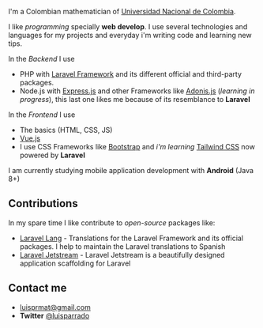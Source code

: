 I'm a Colombian mathematician of [Universidad Nacional de Colombia](https://unal.edu.co).

I like *programming* specially **web develop**. I use several technologies and languages for my projects and everyday i'm writing code and learning new tips.

In the *Backend* I use

- PHP with [Laravel Framework](https://laravel.com/) and its different official and third-party packages.
- Node.js with [Express.js](https://expressjs.com/) and other Frameworks like [Adonis.js](https://adonisjs.com/) (*learning in progress*), this last one likes me because of its resemblance to **Laravel**

In the *Frontend* I use

- The basics (HTML, CSS, JS)
- [Vue.js](https://vuejs.org/)
- I use CSS Frameworks like [Bootstrap](https://getbootstrap.com/) and *i'm learning* [Tailwind CSS](https://tailwindcss.com/) now powered by **Laravel**

I am currently studying mobile application development with **Android** (Java 8+)


## Contributions
In my spare time I like contribute to *open-source* packages like:
- [Laravel Lang](https://github.com/Laravel-Lang/lang) - Translations for the Laravel Framework and its official packages. I help to maintain the Laravel translations to Spanish
- [Laravel Jetstream](https://github.com/laravel/jetstream) - Laravel Jetstream is a beautifully designed application scaffolding for Laravel

## Contact me
- [luisprmat@gmail.com](mailto:luisprmat@gmail.com)
- **Twitter** [@luisparrado](https://twitter.com/luisparrado)
